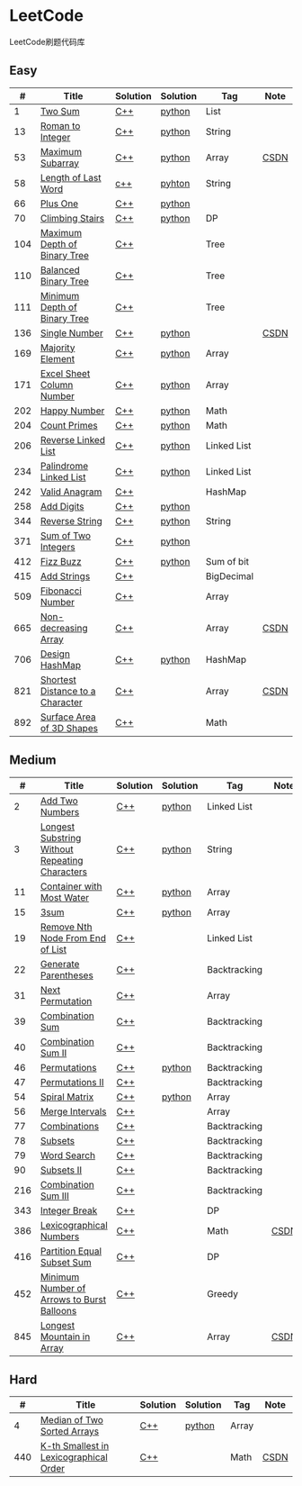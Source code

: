 ﻿# LeetCode
LeetCode刷题代码库

## Easy
|  #  | Title   |  Solution  |Solution| Tag |  Note  |
|-----|-------- | ---------- | ------ | ----|--------|
|1|[Two Sum][1]|[C++][2]|[python][3]|List||
|13|[Roman to Integer][4]|[C++][5]|[python][6]|String||
|53|[Maximum Subarray][7]|[C++][8]|[python][9]|Array|[CSDN][10]|
|58|[Length of Last Word][11]|[c++][12]|[pyhton][13]|String||
|66|[Plus One][14]|[C++][15]|[python][16]|||
|70|[Climbing Stairs][17]|[C++][18]|[python][19]|DP||
|104|[Maximum Depth of Binary Tree][20]|[C++][21]||Tree||
|110|[Balanced Binary Tree][22]|[C++][23]||Tree||
|111|[Minimum Depth of Binary Tree][24]|[C++][25]||Tree||
|136|[Single Number][26]|[C++][27]|[python][28]||[CSDN][29]|
|169|[Majority Element][30]|[C++][31]|[python][32]|Array||
|171|[Excel Sheet Column Number][33]|[C++][34]|[python][35]|Array||
|202|[Happy Number][36]|[C++][37]|[python][38]|Math||
|204|[Count Primes][39]|[C++][40]|[python][41]|Math||
|206|[Reverse Linked List][42]|[C++][43]|[python][44]|Linked List||
|234|[Palindrome Linked List][45]|[C++][46]|[python][47]|Linked List||
|242|[Valid Anagram][48]|[C++][49]||HashMap||
|258|[Add Digits][50]|[C++][51]|[python][52]|||
|344|[Reverse String][53]|[C++][54]|[python][55]|String||
|371|[Sum of Two Integers][56]|[C++][57]|[python][58]|||
|412|[Fizz Buzz][59]|[C++][60]|[python][61]|Sum of bit||
|415|[Add Strings][62]|[C++][63]||BigDecimal||
|509|[Fibonacci Number][64]|[C++][65]||Array||
|665|[Non-decreasing Array][66]|[C++][67]||Array|[CSDN][68]|
|706|[Design HashMap][69]|[C++][70]|[python][71]|HashMap||
|821|[Shortest Distance to a Character][72]|[C++][73]||Array|[CSDN][74]|
|892|[Surface Area of 3D Shapes][75]|[C++][76]||Math||

## Medium
|  #  | Title      |  Solution  |Solution| Tag |  Note  |
|-----|------------| ---------- | ------ | ----|--------|
|2|[Add Two Numbers][77]|[C++][78]|[python][79]|Linked List|
|3|[Longest Substring Without Repeating Characters][80]|[C++][81]|[python][82]|String|
|11|[Container with Most Water][83]|[C++][84]|[python][85]|Array|
|15|[3sum][86]|[C++][87]|[python][88]|Array|
|19|[Remove Nth Node From End of List][89]|[C++][90]||Linked List|
|22|[Generate Parentheses][91]|[C++][92]||Backtracking|
|31|[Next Permutation][93]|[C++][94]||Array|
|39|[Combination Sum][95]|[C++][96]||Backtracking|
|40|[Combination Sum II][97]|[C++][98]||Backtracking|
|46|[Permutations][99]|[C++][100]|[python][101]|Backtracking|
|47|[Permutations II][102]|[C++][103]||Backtracking|
|54|[Spiral Matrix][104]|[C++][105]|[python][106]|Array|
|56|[Merge Intervals][107]|[C++][108]||Array|
|77|[Combinations][109]|[C++][110]||Backtracking|
|78|[Subsets][111]|[C++][112]||Backtracking|
|79|[Word Search][113]|[C++][114]||Backtracking|
|90|[Subsets II][115]|[C++][116]||Backtracking|
|216|[Combination Sum III][117]|[C++][118]||Backtracking|
|343|[Integer Break][119]|[C++][120]||DP|
|386|[Lexicographical Numbers][121]|[C++][122]||Math|[CSDN][123]|
|416|[Partition Equal Subset Sum][124]|[C++][125]||DP|
|452|[Minimum Number of Arrows to Burst Balloons][126]|[C++][127]||Greedy|
|845|[Longest Mountain in Array][128]|[C++][129]||Array|[CSDN][130]|



## Hard
|  #  | Title      |  Solution  |Solution| Tag |  Note  |
|-----|------------| ---------- | ------ | ----|--------|
|4|[Median of Two Sorted Arrays][131]|[C++][132]|[python][133]|Array|
|440|[K-th Smallest in Lexicographical Order][134]|[C++][135]||Math|[CSDN][136]|


  [1]: https://leetcode.com/problems/two-sum/description/
  [2]: ./C++/1/main.cpp
  [3]: ./Python/1.py
  [4]: https://leetcode.com/problems/roman-to-integer/
  [5]: ./C++/13/main.cpp
  [6]: ./Python/13.py
  [7]: https://leetcode.com/problems/maximum-subarray/
  [8]: ./C++/53/main.cpp
  [9]: ./Python/53.py
  [10]:  https://blog.csdn.net/whjkm/article/details/89041512
  [11]: https://leetcode.com/problems/length-of-last-word/
  [12]: ./C++/58/main.cpp
  [13]: ./Python/58.py
  [14]: https://leetcode.com/problems/plus-one/description/
  [15]: ./C++/66/main.cpp
  [16]: ./Python/66.py
  [17]: https://leetcode.com/problems/climbing-stairs/
  [18]: ./C++/70/main.cpp
  [19]: ./Python/70.py
  [20]: https://leetcode.com/problems/maximum-depth-of-binary-tree/
  [21]: ./C++/104/main.cpp
  [22]: https://leetcode.com/problems/balanced-binary-tree/
  [23]: ./C++/110/main.cpp
  [24]: https://leetcode.com/problems/minimum-depth-of-binary-tree/
  [25]: ./C++/111/main.cpp
  [26]: https://leetcode.com/problems/single-number/description/
  [27]: ./C++/136/main.cpp
  [28]: ./Python/136.py
  [29]: https://blog.csdn.net/whjkm/article/details/89058579
  [30]: https://leetcode.com/problems/majority-element/
  [31]: ./C++/169/main.cpp
  [32]: ./Python/169.py
  [33]: https://leetcode.com/problems/excel-sheet-column-number/
  [34]: ./C++/171/main.cpp
  [35]: ./Python/171.py
  [36]: https://leetcode.com/problems/happy-number/
  [37]: ./C++/202/main.cpp
  [38]: ./Python/202.py
  [39]: https://leetcode.com/problems/count-primes/
  [40]: ./C++/204/main.cpp
  [41]: ./Python/204.py
  [42]: https://leetcode.com/problems/reverse-linked-list/
  [43]: ./C++/206/main.cpp
  [44]: ./Python/206.py
  [45]: https://leetcode.com/problems/palindrome-linked-list/
  [46]: ./C++/234/main.cpp
  [47]: ./Python/234.py
  [48]: https://leetcode.com/problems/valid-anagram/
  [49]: ./C++/242/main.cpp
  [50]: https://leetcode.com/problems/add-digits/description/
  [51]: ./C++/258/main.cpp
  [52]: ./Python/258.py
  [53]: https://leetcode.com/problems/reverse-string/description/
  [54]: ./C++/258/main.cpp
  [55]: ./Python/344.py
  [56]: https://leetcode.com/problems/sum-of-two-integers/description/
  [57]: ./C++/371/main.cpp
  [58]: ./Python/371.py
  [59]: https://leetcode.com/problems/fizz-buzz/
  [60]: ./C++/412/main.cpp
  [61]: ./Python/412.py
  [62]: https://leetcode.com/problems/add-strings/
  [63]: ./C++/415/main.cpp
  [64]: https://leetcode.com/problems/fibonacci-number/
  [65]: ./C++/509/main.cpp
  [66]: https://leetcode.com/problems/non-decreasing-array/
  [67]: ./C++/665/main.cpp
  [68]: https://blog.csdn.net/whjkm/article/details/89058579
  [69]: https://leetcode.com/problems/design-hashmap/description/
  [70]: ./C++/706/main.cpp
  [71]: ./Python/706.py
  [72]: https://leetcode.com/problems/shortest-distance-to-a-character/
  [73]: ./C++/821/main.cpp
  [74]: https://blog.csdn.net/whjkm/article/details/89460667
  [75]: https://leetcode.com/problems/surface-area-of-3d-shapes/
  [76]: ./C++/892/main.cpp
  [77]: https://leetcode.com/problems/add-two-numbers
  [78]: ./C++/2/main.cpp
  [79]: ./Python/2.py
  [80]: https://leetcode.com/problemset/top-interview-questions/
  [81]: ./C++/3/main.cpp
  [82]: ./Python/3.py
  [83]: https://leetcode.com/problems/container-with-most-water/
  [84]: ./C++/11/main.cpp
  [85]: ./Python/11.py
  [86]: https://leetcode.com/problems/3sum/description/
  [87]: ./C++/15/main.cpp
  [88]: ./Python/15.py
  [89]: https://leetcode.com/problems/remove-nth-node-from-end-of-list/
  [90]: ./C++/19/main.cpp
  [91]: https://leetcode.com/problemset/all/?search=22
  [92]: ./C++/22/main.cpp
  [93]: https://leetcode.com/problems/next-permutation/
  [94]: ./C++/31/main.cpp
  [95]: https://leetcode.com/problems/combination-sum/
  [96]: ./C++/39/main.cpp
  [97]: https://leetcode.com/problems/combination-sum-ii/
  [98]: ./C++/40/main.cpp
  [99]: https://leetcode.com/problems/permutations/
  [100]: ./C++/46/main.cpp
  [101]: ./Python/46.py
  [102]: https://leetcode.com/problems/permutations-ii/
  [103]: ./C++/47/main.cpp
  [104]: https://leetcode.com/problems/spiral-matrix/
  [105]: ./C++/54/main.cpp
  [106]: ./Python/54.py
  [107]: https://leetcode.com/problems/merge-intervals/
  [108]: ./C++/56/main.cpp
  [109]: https://leetcode.com/problemset/all/?search=77
  [110]: ./C++/77/main.cpp
  [111]: https://leetcode.com/problems/subsets/
  [112]: ./C++/78/main.cpp
  [113]: https://leetcode.com/problems/word-search/
  [114]: ./C++/79/main.cpp
  [115]: https://leetcode.com/problems/subsets-ii/
  [116]: ./C++/90/main.cpp
  [117]: https://leetcode.com/problems/combination-sum-iii/
  [118]: ./C++/216/main.cpp
  [119]: https://leetcode.com/problems/integer-break/
  [120]: ./C++/343/main.cpp
  [121]: https://leetcode.com/problems/lexicographical-numbers/
  [122]: ./C++/386/main.cpp
  [123]: https://blog.csdn.net/whjkm/article/details/89460667
  [124]: https://leetcode.com/problems/partition-equal-subset-sum/
  [125]: ./C++/416/main.cpp
  [126]: https://leetcode.com/problems/minimum-number-of-arrows-to-burst-balloons/
  [127]: ./C++/452/main.cpp
  [128]: https://leetcode.com/problems/longest-mountain-in-array/
  [129]: ./C++/845/main.cpp
  [130]: https://blog.csdn.net/whjkm/article/details/89460667
  [131]: https://leetcode.com/problems/median-of-two-sorted-arrays/
  [132]: ./C++/4/main.cpp
  [133]: ./Python/4.py
  [134]: https://leetcode.com/problems/k-th-smallest-in-lexicographical-order/
  [135]: ./C++/440/main.cpp
  [136]: https://blog.csdn.net/whjkm/article/details/89460667